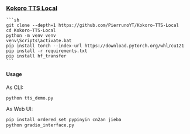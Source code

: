 ### [Kokoro TTS Local](https://github.com/PierrunoYT/Kokoro-TTS-Local)

````{tab} From source
```sh
git clone --depth=1 https://github.com/PierrunoYT/Kokoro-TTS-Local
cd Kokoro-TTS-Local
python -m venv venv
venv\Scripts\activate.bat
pip install torch --index-url https://download.pytorch.org/whl/cu121
pip install -r requirements.txt
pip install hf_transfer
```
````

#### Usage

As CLI:

```sh
python tts_demo.py
```

As Web UI:

```sh
pip install ordered_set pypinyin cn2an jieba
python gradio_interface.py
```